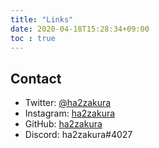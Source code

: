 ```yaml
---
title: "Links"
date: 2020-04-18T15:28:34+09:00
toc : true
---
```


## Contact

- Twitter: [@ha2zakura](https://twitter.com/ha2zakura)
- Instagram: [ha2zakura](https://instagram.com/ha2zakura)
- GitHub: [ha2zakura](https://github.com/ha2zakura)
- Discord: ha2zakura#4027